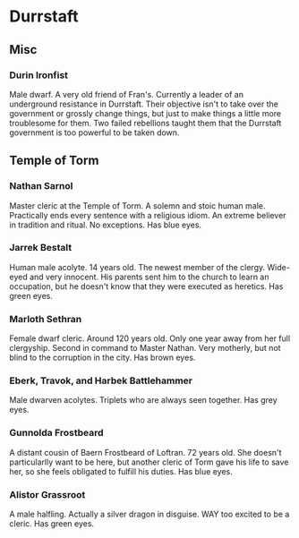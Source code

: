 # Durrstaft

## Misc

### Durin Ironfist
Male dwarf. A very old friend of Fran's. Currently a leader of an underground resistance in Durrstaft. Their objective isn't to take over the government or grossly change things, but just to make things a little more troublesome for them. Two failed rebellions taught them that the Durrstaft government is too powerful to be taken down.

## Temple of Torm

### Nathan Sarnol
Master cleric at the Temple of Torm. A solemn and stoic human male. Practically ends every sentence with a religious idiom. An extreme believer in tradition and ritual. No exceptions. Has blue eyes.

### Jarrek Bestalt
Human male acolyte. 14 years old. The newest member of the clergy. Wide-eyed and very innocent. His parents sent him to the church to learn an occupation, but he doesn't know that they were executed as heretics. Has green eyes.

### Marloth Sethran
Female dwarf cleric. Around 120 years old. Only one year away from her full clergyship. Second in command to Master Nathan. Very motherly, but not blind to the corruption in the city. Has brown eyes.

### Eberk, Travok, and Harbek Battlehammer
Male dwarven acolytes. Triplets who are always seen together. Has grey eyes.

### Gunnolda Frostbeard
A distant cousin of Baern Frostbeard of Loftran. 72 years old. She doesn't particularlly want to be here, but another cleric of Torm gave his life to save her, so she feels obligated to fulfill his duties. Has blue eyes.

### Alistor Grassroot
A male halfling. Actually a silver dragon in disguise. WAY too excited to be a cleric. Has green eyes.
